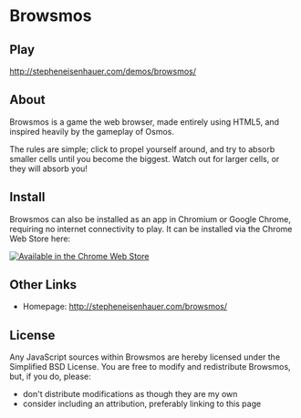 # Browsmos

## Play

http://stepheneisenhauer.com/demos/browsmos/

## About

Browsmos is a game the web browser, made entirely using HTML5, and inspired 
heavily by the gameplay of Osmos.

The rules are simple; click to propel yourself around, and try to absorb 
smaller cells until you become the biggest. Watch out for larger cells, or 
they will absorb you!

## Install

Browsmos can also be installed as an app in Chromium or Google Chrome, 
requiring no internet connectivity to play. It can be installed via the 
Chrome Web Store here:

[![Available in the Chrome Web Store](https://developer.chrome.com/webstore/images/ChromeWebStore_Badge_v2_206x58.png)](https://chrome.google.com/webstore/detail/browsmos/kmijdbjgikpiadlbldnmldfgfepigkip)

## Other Links

* Homepage: http://stepheneisenhauer.com/browsmos/

## License

Any JavaScript sources within Browsmos are hereby licensed under the 
Simplified BSD License. You are free to modify and redistribute Browsmos, 
but, if you do, please:

* don't distribute modifications as though they are my own
* consider including an attribution, preferably linking to this page

